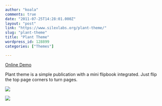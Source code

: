 ```yaml
---
author: "koala"
comments: true
date: "2011-07-25T14:28:01.000Z"
layout: "post"
link: "https://www.silexlabs.org/plant-theme/"
slug: "plant-theme"
title: "Plant Theme"
wordpress_id: 128899
categories: ["Themes"]

---
```

[Online Demo](http://silexprod.com/plant)

Plant theme is a simple publication with a mini flipbook integrated. Just flip the top page corners to turn pages.

![](https://www.silexlabs.org/wp-content/uploads/2011/07/plant_theme.png)

![](https://www.silexlabs.org/wp-content/uploads/2011/07/plant_theme_flip_view.png)

